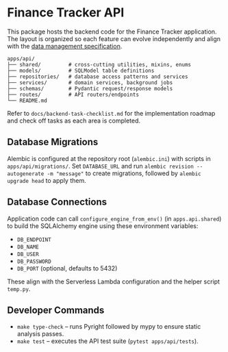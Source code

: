 # Finance Tracker API

This package hosts the backend code for the Finance Tracker application. The layout is organized so each feature can evolve independently and align with the [data management specification](../../docs/data-management-spec.md).

```
apps/api/
├── shared/         # cross-cutting utilities, mixins, enums
├── models/         # SQLModel table definitions
├── repositories/   # database access patterns and services
├── services/       # domain services, background jobs
├── schemas/        # Pydantic request/response models
├── routes/         # API routers/endpoints
└── README.md
```

Refer to `docs/backend-task-checklist.md` for the implementation roadmap and check off tasks as each area is completed.

## Database Migrations

Alembic is configured at the repository root (`alembic.ini`) with scripts in `apps/api/migrations/`. Set `DATABASE_URL` and run `alembic revision --autogenerate -m "message"` to create migrations, followed by `alembic upgrade head` to apply them.

## Database Connections

Application code can call `configure_engine_from_env()` (in `apps.api.shared`) to build the SQLAlchemy engine using these environment variables:

- `DB_ENDPOINT`
- `DB_NAME`
- `DB_USER`
- `DB_PASSWORD`
- `DB_PORT` (optional, defaults to 5432)

These align with the Serverless Lambda configuration and the helper script `temp.py`.

## Developer Commands

- `make type-check` – runs Pyright followed by mypy to ensure static analysis passes.
- `make test` – executes the API test suite (`pytest apps/api/tests`).
